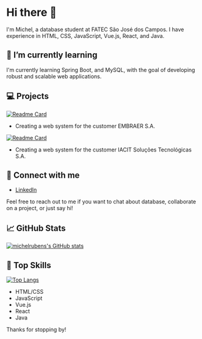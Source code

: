 # Hi there 👋

I'm Michel, a database student at FATEC São José dos Campos. I have experience in HTML, CSS, JavaScript, Vue.js, React, and Java.

## 🌱 I’m currently learning

I'm currently learning Spring Boot, and MySQL, with the goal of developing robust and scalable web applications.

## 💻 Projects

[![Readme Card](https://github-readme-stats.vercel.app/api/pin/?username=GroupHextech&repo=HEXTECH-API4sem&theme=radical)](https://github.com/anuraghazra/github-readme-stats)
- Creating a web system for the customer EMBRAER S.A.

[![Readme Card](https://github-readme-stats.vercel.app/api/pin/?username=GroupHextech&repo=HEXTECH-API3sem&theme=radical)](https://github.com/anuraghazra/github-readme-stats)
- Creating a web system for the customer IACIT Soluções Tecnológicas S.A.
<!--
- [Project 2](link to project): short description of project
- [Project 3](link to project): short description of project
-->

## 🤝 Connect with me

- [LinkedIn](https://linkedin.com/in/michelrubens)

Feel free to reach out to me if you want to chat about database, collaborate on a project, or just say hi!

## 📈 GitHub Stats

[![michelrubens's GitHub stats](https://github-readme-stats.vercel.app/api?username=michelrubens&show_icons=true&theme=radical)](https://github.com/anuraghazra/github-readme-stats)

## 🌟 Top Skills

[![Top Langs](https://github-readme-stats.vercel.app/api/top-langs/?username=michelrubens&hide_progress=false&theme=radical)](https://github.com/anuraghazra/github-readme-stats)

- HTML/CSS
- JavaScript
- Vue.js
- React
- Java

Thanks for stopping by!
